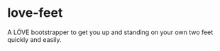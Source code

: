 love-feet
=========

A LÖVE bootstrapper to get you up and standing on your own two feet quickly and easily.
